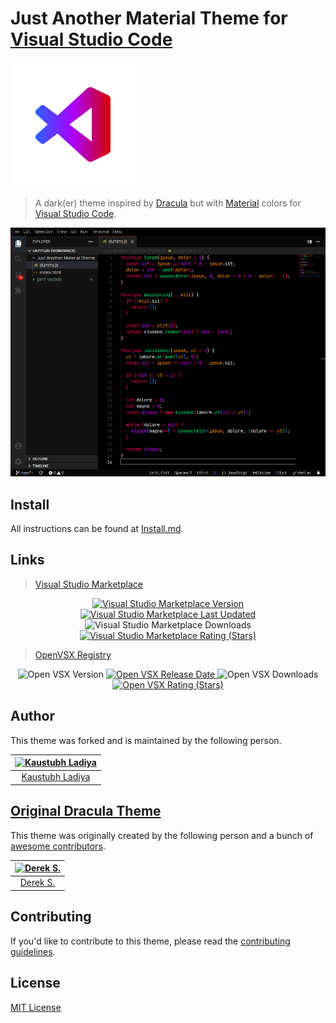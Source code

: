 # Just Another Material Theme for [Visual Studio Code](http://code.visualstudio.com)

![Logo](https://raw.githubusercontent.com/k4ustu3h/jamt-vscode/main/icon.png)

> A dark(er) theme inspired by [Dracula](https://draculatheme.com) but with [Material](https://material.io/design/color/the-color-system.html#tools-for-picking-colors) colors for [Visual Studio Code](http://code.visualstudio.com).

![Screenshot](https://raw.githubusercontent.com/k4ustu3h/jamt-vscode/main/screenshot.png)

## Install

All instructions can be found at [Install.md](https://github.com/k4ustu3h/jamt-vscode/blob/main/INSTALL.md).

## Links

> [Visual Studio Marketplace](https://marketplace.visualstudio.com/items?itemName=k4ustu3h.theme-jamt)

<div align="center">
    <a
        href="https://marketplace.visualstudio.com/items?itemName=k4ustu3h.theme-jamt&ssr=false#version-history"
    >
        <img
            alt="Visual Studio Marketplace Version"
            src="https://img.shields.io/visual-studio-marketplace/v/k4ustu3h.theme-jamt?style=for-the-badge"
        />
    </a>
    <a
        href="https://marketplace.visualstudio.com/items/k4ustu3h.theme-jamt/changelog"
    >
        <img
            alt="Visual Studio Marketplace Last Updated"
            src="https://img.shields.io/visual-studio-marketplace/last-updated/k4ustu3h.theme-jamt?style=for-the-badge"
        />
    </a>
    <img
        alt="Visual Studio Marketplace Downloads"
        src="https://img.shields.io/visual-studio-marketplace/d/k4ustu3h.theme-jamt?style=for-the-badge"
    />
    <a
        href="https://marketplace.visualstudio.com/items?itemName=k4ustu3h.theme-jamt&ssr=false#review-details"
    >
        <img
            alt="Visual Studio Marketplace Rating (Stars)"
            src="https://img.shields.io/visual-studio-marketplace/stars/k4ustu3h.theme-jamt?style=for-the-badge"
        />
    </a>
</div>

> [OpenVSX Registry](https://open-vsx.org/extension/k4ustu3h/theme-jamt)

<div align="center">
    <img
        alt="Open VSX Version"
        src="https://img.shields.io/open-vsx/v/k4ustu3h/theme-jamt?style=for-the-badge"
    />
    <a href="https://open-vsx.org/extension/k4ustu3h/theme-jamt/changes">
        <img
            alt="Open VSX Release Date"
            src="https://img.shields.io/open-vsx/release-date/k4ustu3h/theme-jamt?style=for-the-badge"
        />
    </a>
    <img
        alt="Open VSX Downloads"
        src="https://img.shields.io/open-vsx/dt/k4ustu3h/theme-jamt?style=for-the-badge"
    />
    <a href="https://open-vsx.org/extension/k4ustu3h/theme-jamt/reviews">
        <img
            alt="Open VSX Rating (Stars)"
            src="https://img.shields.io/open-vsx/stars/k4ustu3h/theme-jamt?style=for-the-badge"
        />
    </a>
</div>

## Author

This theme was forked and is maintained by the following person.

| [![Kaustubh Ladiya](https://avatars.githubusercontent.com/u/49553711?v=4&s=96)](https://github.com/k4ustu3h) |
| :----------------------------------------------------------------------------------------------------------: |
|                                [Kaustubh Ladiya](https://github.com/k4ustu3h)                                |

## [Original Dracula Theme](https://github.com/dracula/visual-studio-code)

This theme was originally created by the following person and a bunch of [awesome contributors](https://github.com/dracula/visual-studio-code/graphs/contributors).

| [![Derek S.](https://avatars3.githubusercontent.com/u/5240018?v=3&s=72)](https://github.com/dsifford) |
| :---------------------------------------------------------------------------------------------------: |
|                                [Derek S.](https://github.com/dsifford)                                |

## Contributing

If you'd like to contribute to this theme, please read the [contributing guidelines](./.github/CONTRIBUTING.md).

## License

[MIT License](./LICENSE)
